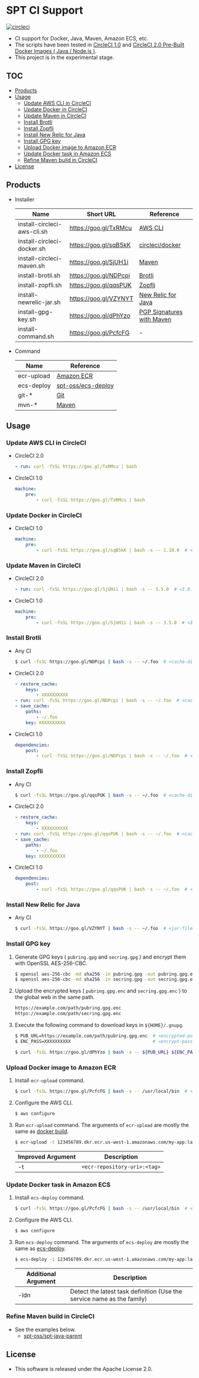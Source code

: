 # SPT CI Support

[![circleci](https://img.shields.io/badge/circleci-spt--ci--support-brightgreen.svg)](https://circleci.com/gh/spt-oss/spt-build-scripts)

* CI support for Docker, Java, Maven, Amazon ECS, etc.
* The scripts have been tested in [CircleCI 1.0](https://circleci.com/docs/1.0/docker/) and [CircleCI 2.0 Pre-Built Docker Images ( Java / Node.js )](https://circleci.com/docs/2.0/circleci-images/).
* This project is in the experimental stage.

## TOC

* [Products](#products)
* [Usage](#usage)
	* [Update AWS CLI in CircleCI](#update-aws-cli-in-circleci)
	* [Update Docker in CircleCI](#update-docker-in-circleci)
	* [Update Maven in CircleCI](#update-maven-in-circleci)
	* [Install Brotli](#install-brotli)
	* [Install Zopfli](#install-zopfli)
	* [Install New Relic for Java](#install-new-relic-for-java)
	* [Install GPG key](#install-gpg-key)
	* [Upload Docker image to Amazon ECR](#upload-docker-image-to-amazon-ecr)
	* [Update Docker task in Amazon ECS](#update-docker-task-in-amazon-ecs)
	* [Refine Maven build in CircleCI](#refine-maven-build-in-circleci)
* [License](#license)

## Products

* Installer

	| Name                        | Short URL             | Reference                                                                                                          |
	| ---                         | ---                   | ---                                                                                                                |
	| install-circleci-aws-cli.sh | https://goo.gl/TxRMcu | [AWS CLI](https://github.com/aws/aws-cli)                                                                          |
	| install-circleci-docker.sh  | https://goo.gl/sqB5kK | [circleci/docker](https://github.com/circleci/docker)                                                              |
	| install-circleci-maven.sh   | https://goo.gl/SjUH1i | [Maven](https://maven.apache.org/)                                                                                 |
	| install-brotli.sh           | https://goo.gl/NDPcpi | [Brotli](https://github.com/google/brotli)                                                                         |
	| install-zopfli.sh           | https://goo.gl/qqsPUK | [Zopfli](https://github.com/google/zopfli)                                                                         |
	| install-newrelic-jar.sh     | https://goo.gl/VZYNYT | [New Relic for Java](https://docs.newrelic.com/docs/agents/java-agent/getting-started/introduction-new-relic-java) |
	| install-gpg-key.sh          | https://goo.gl/dPhYzo | [PGP Signatures with Maven](http://blog.sonatype.com/2010/01/how-to-generate-pgp-signatures-with-maven/)           |
	| install-command.sh          | https://goo.gl/PcfcFG | -                                                                                                                  |

* Command

	| Name        | Reference                                                                                      |
	| ---         | ---                                                                                            |
	| ecr-upload  | [Amazon ECR](http://docs.aws.amazon.com/AmazonECR/latest/userguide/docker-push-ecr-image.html) |
	| ecs-deploy  | [spt-oss/ecs-deploy](https://github.com/spt-oss/ecs-deploy)                                    |
	| git-*       | [Git](https://git-scm.com/)                                                                    |
	| mvn-*       | [Maven](https://maven.apache.org/)                                                             |

## Usage

### Update AWS CLI in CircleCI

* CircleCI 2.0

    ```yaml
    - run: curl -fsSL https://goo.gl/TxRMcu | bash
    ```

* CircleCI 1.0

    ```yaml
    machine:
        pre:
            - curl -fsSL https://goo.gl/TxRMcu | bash
    ```

### Update Docker in CircleCI

* CircleCI 1.0

    ```yaml
    machine:
        pre:
            - curl -fsSL https://goo.gl/sqB5kK | bash -s -- 1.10.0  # <1.9.0~1.10.0>
    ```

### Update Maven in CircleCI

* CircleCI 2.0

    ```yaml
    - run: curl -fsSL https://goo.gl/SjUH1i | bash -s -- 3.5.0  # <3.0.4~>
    ```

* CircleCI 1.0

    ```yaml
    machine:
        pre:
            - curl -fsSL https://goo.gl/SjUH1i | bash -s -- 3.5.0  # <3.0.4~>
    ```

### Install Brotli

* Any CI

    ```bash
    $ curl -fsSL https://goo.gl/NDPcpi | bash -s -- ~/.foo  # <cache-directory>
    ```

* CircleCI 2.0

    ```yaml
    - restore_cache:
        keys:
            - XXXXXXXXXX
    - run: curl -fsSL https://goo.gl/NDPcpi | bash -s -- ~/.foo  # <cache-directory>
    - save_cache:
        paths:
            - ~/.foo
        key: XXXXXXXXXX
    ```

* CircleCI 1.0

    ```yaml
    dependencies:
        post:
            - curl -fsSL https://goo.gl/NDPcpi | bash -s -- ~/.foo  # <cache-directory>
    ```

### Install Zopfli

* Any CI

    ```bash
    $ curl -fsSL https://goo.gl/qqsPUK | bash -s -- ~/.foo  # <cache-directory>
    ```

* CircleCI 2.0

    ```yaml
    - restore_cache:
        keys:
            - XXXXXXXXXX
    - run: curl -fsSL https://goo.gl/qqsPUK | bash -s -- ~/.foo  # <cache-directory>
    - save_cache:
        paths:
            - ~/.foo
        key: XXXXXXXXXX
    ```

* CircleCI 1.0

    ```yaml
    dependencies:
        post:
            - curl -fsSL https://goo.gl/qqsPUK | bash -s -- ~/.foo  # <cache-directory>
    ```

### Install New Relic for Java

* Any CI

	```bash
	$ curl -fsSL https://goo.gl/VZYNYT | bash -s -- ~/.foo  # <jar-file-directory>
	```

### Install GPG key

1. Generate GPG keys ( `pubring.gpg` and `secring.gpg` ) and encrypt them with OpenSSL AES-256-CBC.

	```bash
	$ openssl aes-256-cbc -md sha256 -in pubring.gpg -out pubring.gpg.enc -k <encrypt-password>
	$ openssl aes-256-cbc -md sha256 -in secring.gpg -out secring.gpg.enc -k <encrypt-password>
	```

1. Upload the encrypted keys ( `pubring.gpg.enc` and `secring.gpg.enc` ) to the global web in the same path.

	```bash
	https://example.com/path/pubring.gpg.enc
	https://example.com/path/secring.gpg.enc
	```

1. Execute the following command to download keys in `${HOME}/.gnupg`.

	```bash
	$ PUB_URL=https://example.com/path/pubring.gpg.enc  # <encrypted-pubring-url:public>
	$ ENC_PASS=XXXXXXXXXX                               # <encrypt-password:secret>
	
	$ curl -fsSL https://goo.gl/dPhYzo | bash -s -- ${PUB_URL} ${ENC_PASS}
	```

### Upload Docker image to Amazon ECR

1. Install `ecr-upload` command.

	```bash
	$ curl -fsSL https://goo.gl/PcfcFG | bash -s -- /usr/local/bin  # <directory-in-path>
	```

1. Configure the AWS CLI.

	```bash
	$ aws configure
	```

1. Run `ecr-upload` command. The arguments of `ecr-upload` are mostly the same as [docker build](https://docs.docker.com/engine/reference/commandline/build/).

	```bash
	$ ecr-upload -t 123456789.dkr.ecr.us-west-1.amazonaws.com/my-app:latest --rm=false .
	```

	| Improved Argument | Description                  |
	| ---               | ---                          |
	| -t                | `<ecr-repository-uri>:<tag>` |

### Update Docker task in Amazon ECS

1. Install `ecs-deploy` command.

	```bash
	$ curl -fsSL https://goo.gl/PcfcFG | bash -s -- /usr/local/bin  # <directory-in-path>
	```

1. Configure the AWS CLI.

	```bash
	$ aws configure
	```

1. Run `ecs-deploy` command. The arguments of `ecs-deploy` are mostly the same as [ecs-deploy](https://github.com/spt-oss/ecs-deploy).

	```bash
	$ ecs-deploy -i 123456789.dkr.ecr.us-west-1.amazonaws.com/my-app:latest -c my-app-cluster -n my-app -ldn
	```

	| Additional Argument | Description                                                            |
	| ---                 | ---                                                                    |
	| -ldn                | Detect the latest task definition (Use the service name as the family) |

### Refine Maven build in CircleCI

* See the examples below.
	* [spt-oss/spt-java-parent](https://github.com/spt-oss/spt-java-parent)

## License

* This software is released under the Apache License 2.0.
